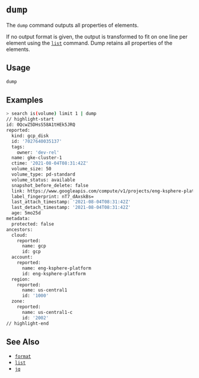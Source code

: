 # `dump`

The `dump` command outputs all properties of elements.

If no output format is given, the output is transformed to fit on one line per element using the [`list`](./list.md) command. Dump retains all properties of the elements.

## Usage

```bash
dump
```

## Examples

```bash
> search is(volume) limit 1 | dump
// highlight-start
​id: 0QcwZ5DHsS58A1tHEk5JRQ
​reported:
​​  kind: gcp_disk
​  id: '7027640035137'
​  tags:
​    owner: 'dev-rel'
​  name: gke-cluster-1
​  ctime: '2021-08-04T08:31:42Z'
​  volume_size: 50
​  volume_type: pd-standard
​  volume_status: available
​  snapshot_before_delete: false
​  link: https://www.googleapis.com/compute/v1/projects/eng-ksphere-platform/zones/us-central1-c/disks/gke-cluster-1
​  label_fingerprint: nT7_dAxskBs=
​  last_attach_timestamp: '2021-08-04T08:31:42Z'
​  last_detach_timestamp: '2021-08-04T08:31:42Z'
​  age: 5mo25d
​metadata:
​  protected: false
​ancestors:
​  cloud:
​    reported:
​      name: gcp
​      id: gcp
​  account:
​    reported:
​      name: eng-ksphere-platform
​      id: eng-ksphere-platform
​  region:
​    reported:
​      name: us-central1
​      id: '1000'
​  zone:
​    reported:
​      name: us-central1-c
​      id: '2002'
// highlight-end
```

## See Also

- [`format`](./format.md)
- [`list`](./list.md)
- [`jq`](./jq.md)
